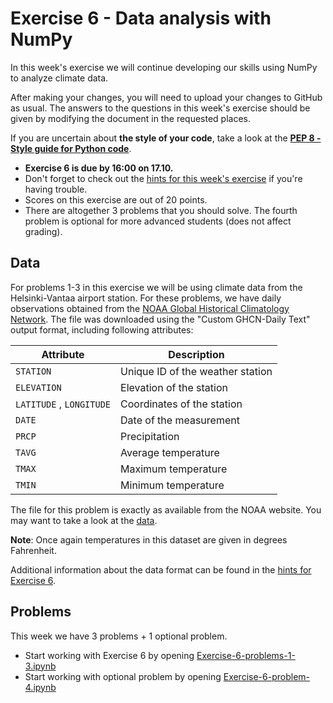 # Exercise 6 - Data analysis with NumPy

In this week's exercise we will continue developing our skills using NumPy to analyze climate data.

After making your changes, you will need to upload your changes to GitHub as usual.
The answers to the questions in this week's exercise should be given by modifying the document in the requested places.

If you are uncertain about **the style of your code**, take a look at the **[PEP 8 - Style guide for Python code](https://www.python.org/dev/peps/pep-0008/)**.  

 - **Exercise 6 is due by 16:00 on 17.10.**
 - Don't forget to check out the [hints for this week's exercise](https://geo-python.github.io/2018/lessons/L6/exercise-6-hints.html) if you're having trouble.
 - Scores on this exercise are out of 20 points.
 - There are altogether 3 problems that you should solve. The fourth problem is optional for more advanced students (does not affect grading).

## Data

For problems 1-3 in this exercise we will be using climate data from the Helsinki-Vantaa airport station.
For these problems, we have daily observations obtained from the [NOAA Global Historical Climatology Network](https://www.ncdc.noaa.gov/cdo-web/search?datasetid=GHCND).
The file was downloaded using the "Custom GHCN-Daily Text" output format, including following attributes:

| Attribute                | Description                      |
|--------------------------|----------------------------------|
| `STATION`                | Unique ID of the weather station |
| `ELEVATION`              | Elevation of the station         |
| `LATITUDE` , `LONGITUDE` | Coordinates of the station       |
| `DATE`                   | Date of the measurement          |
| `PRCP`                   | Precipitation                    |
| `TAVG`                   | Average temperature              |
| `TMAX`                   | Maximum temperature              |
| `TMIN`                   | Minimum temperature              |

The file for this problem is exactly as available from the NOAA website.
You may want to take a look at the [data](data/1091402.txt).

**Note**: Once again temperatures in this dataset are given in degrees Fahrenheit.

Additional information about the data format can be found in the [hints for Exercise 6](https://geo-python.github.io/2018/lessons/L6/exercise-6-hints.html).

## Problems

This week we have 3 problems + 1 optional problem.

 - Start working with Exercise 6 by opening [Exercise-6-problems-1-3.ipynb](Exercise-6-problems-1-3.ipynb)
 - Start working with optional problem by opening [Exercise-6-problem-4.ipynb](Exercise-6-problem-4.ipynb)
 